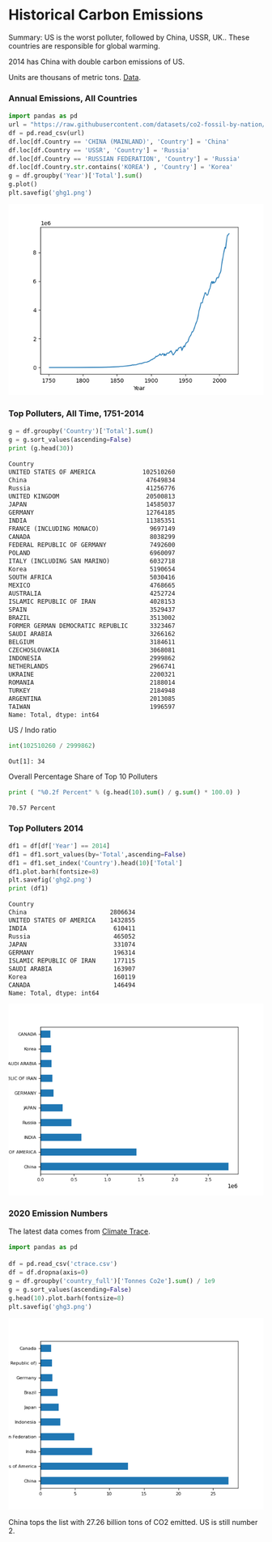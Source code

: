 # Historical Carbon Emissions

Summary: US is the worst polluter, followed by China, USSR, UK.. These
countries are responsible for global warming.

2014 has China with double carbon emissions of US. 

Units are thousans of metric tons. [Data](https://github.com/datasets/co2-fossil-by-nation).

### Annual Emissions, All Countries

```python
import pandas as pd
url = "https://raw.githubusercontent.com/datasets/co2-fossil-by-nation/master/data/fossil-fuel-co2-emissions-by-nation.csv"
df = pd.read_csv(url)
df.loc[df.Country == 'CHINA (MAINLAND)', 'Country'] = 'China'
df.loc[df.Country == 'USSR', 'Country'] = 'Russia'
df.loc[df.Country == 'RUSSIAN FEDERATION', 'Country'] = 'Russia'
df.loc[df.Country.str.contains('KOREA') , 'Country'] = 'Korea'
g = df.groupby('Year')['Total'].sum()
g.plot()
plt.savefig('ghg1.png')
```

![](ghg1.png)

### Top Polluters, All Time, 1751-2014

```python
g = df.groupby('Country')['Total'].sum()
g = g.sort_values(ascending=False)
print (g.head(30))
```

```text
Country
UNITED STATES OF AMERICA             102510260
China                                 47649834
Russia                                41256776
UNITED KINGDOM                        20500813
JAPAN                                 14585037
GERMANY                               12764185
INDIA                                 11385351
FRANCE (INCLUDING MONACO)              9697149
CANADA                                 8038299
FEDERAL REPUBLIC OF GERMANY            7492600
POLAND                                 6960097
ITALY (INCLUDING SAN MARINO)           6032718
Korea                                  5190654
SOUTH AFRICA                           5030416
MEXICO                                 4768665
AUSTRALIA                              4252724
ISLAMIC REPUBLIC OF IRAN               4028153
SPAIN                                  3529437
BRAZIL                                 3513002
FORMER GERMAN DEMOCRATIC REPUBLIC      3323467
SAUDI ARABIA                           3266162
BELGIUM                                3184611
CZECHOSLOVAKIA                         3068081
INDONESIA                              2999862
NETHERLANDS                            2966741
UKRAINE                                2200321
ROMANIA                                2188014
TURKEY                                 2184948
ARGENTINA                              2013085
TAIWAN                                 1996597
Name: Total, dtype: int64
```

US / Indo ratio

```python
int(102510260 / 2999862)
```

```text
Out[1]: 34
```

Overall Percentage Share of Top 10 Polluters

```python
print ( "%0.2f Percent" % (g.head(10).sum() / g.sum() * 100.0) )
```

```text
70.57 Percent
```

### Top Polluters 2014

```python
df1 = df[df['Year'] == 2014]
df1 = df1.sort_values(by='Total',ascending=False)
df1 = df1.set_index('Country').head(10)['Total']
df1.plot.barh(fontsize=8)
plt.savefig('ghg2.png')
print (df1)
```

```text
Country
China                       2806634
UNITED STATES OF AMERICA    1432855
INDIA                        610411
Russia                       465052
JAPAN                        331074
GERMANY                      196314
ISLAMIC REPUBLIC OF IRAN     177115
SAUDI ARABIA                 163907
Korea                        160119
CANADA                       146494
Name: Total, dtype: int64
```

![](ghg2.png)

<a name='2020'/>

### 2020 Emission Numbers

The latest data comes from [Climate Trace](https://www.climatetrace.org/inventory).

```python
import pandas as pd

df = pd.read_csv('ctrace.csv')
df = df.dropna(axis=0)
g = df.groupby('country_full')['Tonnes Co2e'].sum() / 1e9
g = g.sort_values(ascending=False)
g.head(10).plot.barh(fontsize=8)
plt.savefig('ghg3.png')
```

![](ghg3.png)


China tops the list with 27.26 billion tons of CO2 emitted. US is
still number 2. 
